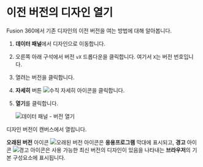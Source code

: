 이전 버전의 디자인 열기
=============

Fusion 360에서 기존 디자인의 이전 버전을 여는 방법에 대해 알아봅니다.

1.  **데이터 패널**에서 디자인으로 이동합니다.
    
2.  오른쪽 아래 구석에서 버전 `vX` 드롭다운을 클릭합니다. 여기서 `X`는 버전 번호입니다.
    
3.  열려는 버전을 클릭합니다.
    
4.  **자세히** 버튼 ![수직 자세히 아이콘](https://help.autodesk.com/cloudhelp/KOR/Fusion-Assemble/images/icon/more-vertical-grey.png)을 클릭합니다.
    
5.  **열기**를 클릭합니다.
    
    ![데이터 패널 - 버전 열기](https://help.autodesk.com/cloudhelp/KOR/Fusion-Assemble/images/dialog/dp-open-version.png)
    

디자인 버전이 캔버스에서 열립니다.

**오래된 버전** 아이콘 ![오래된 버전 아이콘](https://help.autodesk.com/cloudhelp/KOR/Fusion-Assemble/images/icon/browser/component-out-of-date.png)은 **응용프로그램** 막대에 표시되고, **경고** 아이콘 ![경고 아이콘](https://help.autodesk.com/cloudhelp/KOR/Fusion-Assemble/images/icon/warning.png)은 사용 가능한 최신 버전의 디자인이 있음을 나타내는 **브라우저**의 기본 구성요소에 표시됩니다.